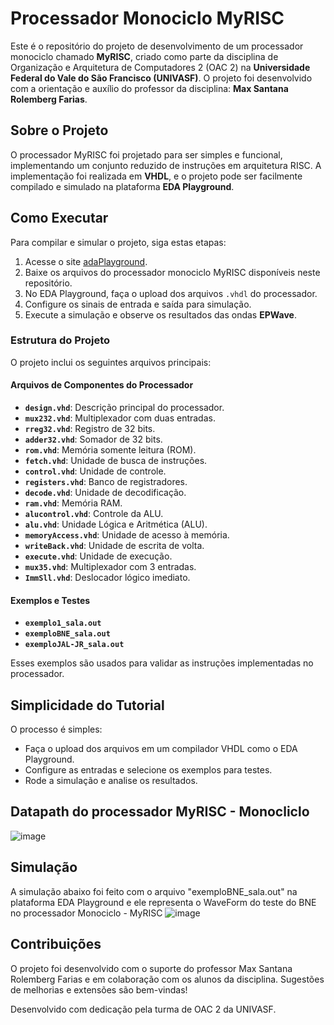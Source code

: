 # Processador Monociclo MyRISC

Este é o repositório do projeto de desenvolvimento de um processador monociclo chamado **MyRISC**, criado como parte da disciplina de Organização e Arquitetura de Computadores 2 (OAC 2) na **Universidade Federal do Vale do São Francisco (UNIVASF)**. O projeto foi desenvolvido com a orientação e auxílio do professor da disciplina: **Max Santana Rolemberg Farias**.

## Sobre o Projeto

O processador MyRISC foi projetado para ser simples e funcional, implementando um conjunto reduzido de instruções em arquitetura RISC. A implementação foi realizada em **VHDL**, e o projeto pode ser facilmente compilado e simulado na plataforma **EDA Playground**.

## Como Executar

Para compilar e simular o projeto, siga estas etapas:

1. Acesse o site [adaPlayground](https://www.adaplayground.com/).
2. Baixe os arquivos do processador monociclo MyRISC disponíveis neste repositório.
3. No EDA Playground, faça o upload dos arquivos `.vhdl` do processador.
4. Configure os sinais de entrada e saída para simulação.
5. Execute a simulação e observe os resultados das ondas **EPWave**.

### Estrutura do Projeto

O projeto inclui os seguintes arquivos principais:

#### Arquivos de Componentes do Processador
- **`design.vhd`**: Descrição principal do processador.
- **`mux232.vhd`**: Multiplexador com duas entradas.
- **`rreg32.vhd`**: Registro de 32 bits.
- **`adder32.vhd`**: Somador de 32 bits.
- **`rom.vhd`**: Memória somente leitura (ROM).
- **`fetch.vhd`**: Unidade de busca de instruções.
- **`control.vhd`**: Unidade de controle.
- **`registers.vhd`**: Banco de registradores.
- **`decode.vhd`**: Unidade de decodificação.
- **`ram.vhd`**: Memória RAM.
- **`alucontrol.vhd`**: Controle da ALU.
- **`alu.vhd`**: Unidade Lógica e Aritmética (ALU).
- **`memoryAccess.vhd`**: Unidade de acesso à memória.
- **`writeBack.vhd`**: Unidade de escrita de volta.
- **`execute.vhd`**: Unidade de execução.
- **`mux35.vhd`**: Multiplexador com 3 entradas.
- **`ImmSll.vhd`**: Deslocador lógico imediato.

#### Exemplos e Testes
- **`exemplo1_sala.out`**
- **`exemploBNE_sala.out`**
- **`exemploJAL-JR_sala.out`**

Esses exemplos são usados para validar as instruções implementadas no processador.

## Simplicidade do Tutorial

O processo é simples:
- Faça o upload dos arquivos em um compilador VHDL como o EDA Playground.
- Configure as entradas e selecione os exemplos para testes.
- Rode a simulação e analise os resultados.

## Datapath do processador MyRISC - Monocliclo
![image](https://github.com/user-attachments/assets/5ff47dbb-240a-4e10-bc2b-239ded3032a4)

## Simulação

A simulação abaixo foi feito com o arquivo "exemploBNE_sala.out" na plataforma EDA Playground e ele representa o WaveForm do teste do BNE no processador Monociclo - MyRISC
![image](https://github.com/user-attachments/assets/95eba7b8-c138-4791-8441-2dc9249ce2ac)

## Contribuições

O projeto foi desenvolvido com o suporte do professor Max Santana Rolemberg Farias e em colaboração com os alunos da disciplina. Sugestões de melhorias e extensões são bem-vindas!

Desenvolvido com dedicação pela turma de OAC 2 da UNIVASF.
